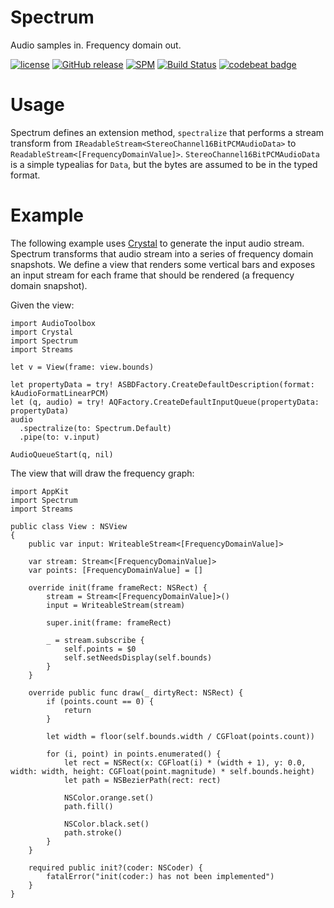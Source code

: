 # Spectrum
Audio samples in. Frequency domain out.

[![license](https://img.shields.io/github/license/mashape/apistatus.svg)]()
[![GitHub release](https://img.shields.io/github/release/randymarsh77/spectrum.svg)]()
[![SPM](https://img.shields.io/badge/SPM-compatible-brightgreen.svg)](https://github.com/apple/swift-package-manager)
[![Build Status](https://api.travis-ci.org/randymarsh77/spectrum.svg?branch=master)](https://travis-ci.org/randymarsh77/spectrum)
[![codebeat badge](https://codebeat.co/badges/6e4b6f25-7372-4ae1-b975-ab814be4ff0b)](https://codebeat.co/projects/github-com-randymarsh77-spectrum-master)

# Usage

Spectrum defines an extension method, `spectralize` that performs a stream transform from `IReadableStream<StereoChannel16BitPCMAudioData>` to `ReadableStream<[FrequencyDomainValue]>`. `StereoChannel16BitPCMAudioData` is a simple typealias for `Data`, but the bytes are assumed to be in the typed format.

# Example

The following example uses [Crystal](https://github.com/randymarsh77/crystal) to generate the input audio stream. Spectrum transforms that audio stream into a series of frequency domain snapshots. We define a view that renders some vertical bars and exposes an input stream for each frame that should be rendered (a frequency domain snapshot). 

Given the view:

```
import AudioToolbox
import Crystal
import Spectrum
import Streams

let v = View(frame: view.bounds)

let propertyData = try! ASBDFactory.CreateDefaultDescription(format: kAudioFormatLinearPCM)
let (q, audio) = try! AQFactory.CreateDefaultInputQueue(propertyData: propertyData)
audio
  .spectralize(to: Spectrum.Default)
  .pipe(to: v.input)

AudioQueueStart(q, nil)
```

The view that will draw the frequency graph:

```
import AppKit
import Spectrum
import Streams

public class View : NSView
{
	public var input: WriteableStream<[FrequencyDomainValue]>

	var stream: Stream<[FrequencyDomainValue]>
	var points: [FrequencyDomainValue] = []

	override init(frame frameRect: NSRect) {
		stream = Stream<[FrequencyDomainValue]>()
		input = WriteableStream(stream)

		super.init(frame: frameRect)

		_ = stream.subscribe {
			self.points = $0
			self.setNeedsDisplay(self.bounds)
		}
	}

	override public func draw(_ dirtyRect: NSRect) {
		if (points.count == 0) {
			return
		}

		let width = floor(self.bounds.width / CGFloat(points.count))

		for (i, point) in points.enumerated() {
			let rect = NSRect(x: CGFloat(i) * (width + 1), y: 0.0, width: width, height: CGFloat(point.magnitude) * self.bounds.height)
			let path = NSBezierPath(rect: rect)

			NSColor.orange.set()
			path.fill()

			NSColor.black.set()
			path.stroke()
		}
	}

	required public init?(coder: NSCoder) {
		fatalError("init(coder:) has not been implemented")
	}
}
```
